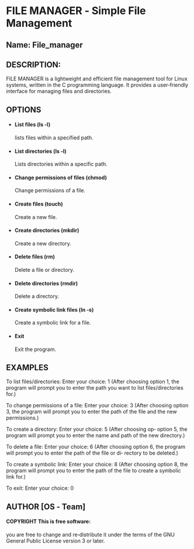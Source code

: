 # FILE MANAGER ‐ Simple File Management

## Name: File_manager

## DESCRIPTION: 
FILE MANAGER is a lightweight and efficient file management tool for Linux systems, written in the C programming language. It provides a user‐friendly interface for managing files and directories.

## OPTIONS 
- #### List files (ls -l) 
    lists files within a specified path.

- #### List directories (ls ‐l) 
    Lists directories within a specific path.

- #### Change permissions of files (chmod) 
    Change permissions of a file.

- #### Create files (touch) 
    Create a new file.

- #### Create directories (mkdir) 
    Create a new directory.

- #### Delete files (rm) 
    Delete a file or directory.

- #### Delete directories (rmdir) 
    Delete a directory.

- #### Create symbolic link files (ln ‐s) 
    Create a symbolic link for a file.

- #### Exit 
    Exit the program.

## EXAMPLES 
To list files/directories: Enter your choice: 1 (After choosing option 1, the program will prompt you to enter the path you want to list files/directories for.) 

To change permissions of a file: Enter your choice: 3 (After choosing option 3, the program will prompt you to enter the path of the file and the new permissions.) 

To create a directory: Enter your choice: 5 (After choosing op‐ option 5, the program will prompt you to enter the name and path of the new directory.)

To delete a file: Enter your choice: 6 (After choosing option 6, the program will prompt you to enter the path of the file or di‐ rectory to be deleted.)

To create a symbolic link: Enter your choice: 8 (After choosing option 8, the program will prompt you to enter the path of the file to create a symbolic link for.)

To exit: Enter your choice: 0

## AUTHOR [OS ‐ Team]

#### COPYRIGHT This is free software: 
you are free to change and re‐distribute it under the terms of the GNU General Public License version 3 or later.